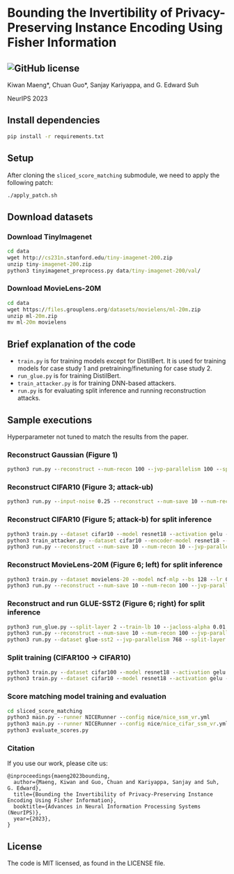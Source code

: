 # Bounding the Invertibility of Privacy-Preserving Instance Encoding Using Fisher Information
![GitHub license](https://img.shields.io/badge/license-MIT-blue.svg)
--------------------------------------------------------------------------------
Kiwan Maeng\*, Chuan Guo\*, Sanjay Kariyappa, and G. Edward Suh

NeurIPS 2023

## Install dependencies
```bat
pip install -r requirements.txt
```

## Setup
After cloning the `sliced_score_matching` submodule, we need to apply the following patch:
```bat
./apply_patch.sh
```

## Download datasets

### Download TinyImagenet
```bat
cd data
wget http://cs231n.stanford.edu/tiny-imagenet-200.zip
unzip tiny-imagenet-200.zip
python3 tinyimagenet_preprocess.py data/tiny-imagenet-200/val/
```

### Download MovieLens-20M
```bat
cd data
wget https://files.grouplens.org/datasets/movielens/ml-20m.zip
unzip ml-20m.zip 
mv ml-20m movielens
```

## Brief explanation of the code
* `train.py` is for training models except for DistilBert. It is used for training models for case study 1 and pretraining/finetuning for case study 2.
* `run_glue.py` is for training DistilBert.
* `train_attacker.py` is for training DNN-based attackers.
* `run.py` is for evaluating split inference and running reconstruction attacks. 

## Sample executions
Hyperparameter not tuned to match the results from the paper.

### Reconstruct Gaussian (Figure 1)
```bat
python3 run.py --reconstruct --num-recon 100 --jvp-parallelism 100 --split-layer 0 --reconstruct-method gaussian_map --target-lb 1e-1 --model mlp-10k-untrained --dataset synthetic_gaussian --reconstruct --recon-lr 1e-3 --gaussian-lmbda 1e-1 --gaussian-sigma 0.05
```

### Reconstruct CIFAR10 (Figure 3; attack-ub)
```bat
python3 run.py --input-noise 0.25 --reconstruct --num-save 10 --num-recon 10 --jvp-parallelism 100 --split-layer 0 --reconstruct-method tv --target-lb 10.0 --dataset cifar10 --model resnet18
```

### Reconstruct CIFAR10 (Figure 5; attack-b) for split inference
```bat
python3 train.py --dataset cifar10 --model resnet18 --activation gelu --bs 128 --lr 0.1 --weight-decay 5e-4 --standardize --nesterov --test-fil --pooling avg --seed 123 --split-layer 7 --bottleneck-dim 8 --train-lb 1.0 --jvp-parallelism 100 --jacloss-alpha 0.0 --save-model
python3 train_attacker.py --dataset cifar10 --encoder-model resnet18 --activation gelu --lr 1e-4 --target-lb 1. --bs 64 --standardize --pooling avg --seed 123 --split-layer 7 --jvp-parallelism 100 --encoder-file models/resnet18_cifar10_l7_b-1_standardize-True_train_lb_1.0_act_gelu_pool_avg_bs128_seed123.pt
python3 run.py --reconstruct --num-save 10 --num-recon 10 --jvp-parallelism 100 --split-layer 7 --reconstruct-method cnn --target-lb 1.0  --standardize --activation gelu --train-lb 1. --pooling avg --load-from-file
```

### Reconstruct MovieLens-20M (Figure 6; left) for split inference
```bat
python3 train.py --dataset movielens-20 --model ncf-mlp --bs 128 --lr 0.1 --eval-every 1 --epochs 1 --metrics "loss,auc" --test-fil --jvp-parallelism 100 --split-layer 0 --scheduler "none" --train-lb 1. --seed 123 --print-every 1410 --optimizer adagrad --save-model --jacloss-alpha 0.01
python3 run.py --reconstruct --num-save 10 --num-recon 100 --jvp-parallelism 100 --split-layer 0 --reconstruct-method tv --tv-lmbda 0 --model ncf-mlp --dataset movielens-20 --pooling max --train-lb 1. --target-lb 1.0 --train-seed 123 --train-bs 128 --load-from-file --recon-iter 50000 --recon-lr 1e-2 
```

### Reconstruct and run GLUE-SST2 (Figure 6; right) for split inference
```bat
python3 run_glue.py --split-layer 2 --train-lb 10 --jacloss-alpha 0.01
python3 run.py --reconstruct --num-save 10 --num-recon 100 --jvp-parallelism 100 --split-layer 2 --reconstruct-method tv --tv-lmbda 0 --model distilbert --dataset glue-sst2 --train-lb 10.0 --target-lb 10.0 --train-seed 123 --load-from-file --recon-lr 1e-2 --jacloss-alpha 0.01 --test-bs 1
python3 run.py --dataset glue-sst2 --jvp-parallelism 768 --split-layer 2 --target-lb 10. --model distilbert --train-lb 10. --test-bs 1 --train-seed 123 --load-from-file --jacloss-alpha 0.01
```

### Split training (CIFAR100 -> CIFAR10)
```bat
python3 train.py --dataset cifar100 --model resnet18 --activation gelu --bs 128 --lr 0.1 --weight-decay 5e-4 --standardize --nesterov --test-fil --pooling avg --seed 123 --split-layer 7 --bottleneck-dim 2 --jvp-parallelism 100 --save-model --jacloss-alpha 0.1
python3 train.py --dataset cifar10 --model resnet18 --activation gelu --lr 0.001 --epochs 20 --target-lb 10. --bs 128 --weight-decay 5e-4 --standardize --nesterov --test-fil --pooling avg --seed 123 --split-layer 7 --bottleneck-dim 2 --jvp-parallelism 100 --split-learning --encoder-file models/resnet18_cifar100_l7_b2_standardize-True_jacloss0.1_act_gelu_pool_avg_bs128_seed123.pt --validate
```

### Score matching model training and evaluation
```bat
cd sliced_score_matching
python3 main.py --runner NICERunner --config nice/nice_ssm_vr.yml
python3 main.py --runner NICERunner --config nice/nice_cifar_ssm_vr.yml
python3 evaluate_scores.py
```

### Citation
If you use our work, please cite us:
```
@inproceedings{maeng2023bounding,
  author={Maeng, Kiwan and Guo, Chuan and Kariyappa, Sanjay and Suh, G. Edward},
  title={Bounding the Invertibility of Privacy-Preserving Instance Encoding Using Fisher Information},
  booktitle={Advances in Neural Information Processing Systems (NeurIPS)},
  year={2023},
}
```

## License
The code is MIT licensed, as found in the LICENSE file.
